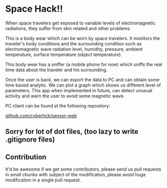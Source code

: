 # Space Hack!!

When space travelers get exposed to variable levels of electromagnetic radiations, they suffer from skin related and other problems.

This is a body wear which can be worn by space travelers. It monitors the traveler's body conditions and the surrounding condition such as 
electromagnetic wave radiation level, humidity, pressure, ambient temperature, surface temperature (object temperature).

This body wear has a sniffer (a mobile phone for now) which sniffs the real time data about the traveler and his surrounding.

Once the user is back, we can export the data to PC and can obtain some time based analytic. We can plot a graph which shows us different level 
of parameters. This app when implemented in future, can detect unusual activity and warn the user to avoid some magnetic wave.

PC client can be found at the following repository:

[github.com/cyberhck/sensor-web](github.com/cyberhck/sensor-web)

## Sorry for lot of dot files, (too lazy to write .gitignore files)

## Contribution
It'd be awesome if we get some contributors, please send us pull requests in small chunks with subject of the modification, please avoid huge 
modification in a single pull request.
